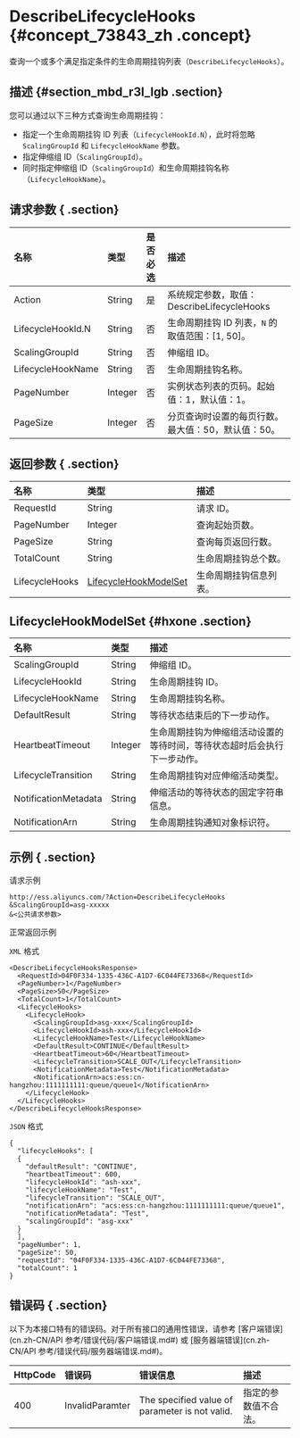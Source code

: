 # DescribeLifecycleHooks {#concept_73843_zh .concept}

查询一个或多个满足指定条件的生命周期挂钩列表（`DescribeLifecycleHooks`）。

## 描述 {#section_mbd_r3l_lgb .section}

您可以通过以下三种方式查询生命周期挂钩：

-   指定一个生命周期挂钩 ID 列表（`LifecycleHookId.N`），此时将忽略 `ScalingGroupId` 和 `LifecycleHookName` 参数。
-   指定伸缩组 ID（`ScalingGroupId`）。
-   同时指定伸缩组 ID（`ScalingGroupId`）和生命周期挂钩名称（`LifecycleHookName`）。

## 请求参数 { .section}

|名称|类型|是否必选|描述|
|:-|:-|:---|:-|
|Action|String|是|系统规定参数，取值：DescribeLifecycleHooks|
|LifecycleHookId.N|String|否|生命周期挂钩 ID 列表，`N` 的取值范围：\[1, 50\]。|
|ScalingGroupId|String|否|伸缩组 ID。|
|LifecycleHookName|String|否|生命周期挂钩名称。|
|PageNumber|Integer|否|实例状态列表的页码。起始值：1，默认值：1。|
|PageSize|Integer|否|分页查询时设置的每页行数。最大值：50，默认值：50。|

## 返回参数 { .section}

|名称|类型|描述|
|:-|:-|:-|
|RequestId|String|请求 ID。|
|PageNumber|Integer|查询起始页数。|
|PageSize|String|查询每页返回行数。|
|TotalCount|String|生命周期挂钩总个数。|
|LifecycleHooks| [LifecycleHookModelSet](#) |生命周期挂钩信息列表。|

## LifecycleHookModelSet {#hxone .section}

|名称|类型|描述|
|:-|:-|:-|
|ScalingGroupId|String|伸缩组 ID。|
|LifecycleHookId|String|生命周期挂钩 ID。|
|LifecycleHookName|String|生命周期挂钩名称。|
|DefaultResult|String|等待状态结束后的下一步动作。|
|HeartbeatTimeout|Integer|生命周期挂钩为伸缩组活动设置的等待时间，等待状态超时后会执行下一步动作。|
|LifecycleTransition|String|生命周期挂钩对应伸缩活动类型。|
|NotificationMetadata|String|伸缩活动的等待状态的固定字符串信息。|
|NotificationArn|String|生命周期挂钩通知对象标识符。|

## 示例 { .section}

请求示例

```
http://ess.aliyuncs.com/?Action=DescribeLifecycleHooks
&ScalingGroupId=asg-xxxxx
&<公共请求参数>
```

正常返回示例

`XML` 格式

```
<DescribeLifecycleHooksResponse>
  <RequestId>04F0F334-1335-436C-A1D7-6C044FE73368</RequestId>
  <PageNumber>1</PageNumber>
  <PageSize>50</PageSize>
  <TotalCount>1</TotalCount>
  <LifecycleHooks>
    <LifecycleHook>
      <ScalingGroupId>asg-xxx</ScalingGroupId>
      <LifecycleHookId>ash-xxx</LifecycleHookId>
      <LifecycleHookName>Test</LifecycleHookName>
      <DefaultResult>CONTINUE</DefaultResult>
      <HeartbeatTimeout>60</HeartbeatTimeout>
      <LifecycleTransition>SCALE_OUT</LifecycleTransition>
      <NotificationMetadata>Test</NotificationMetadata>
      <NotificationArn>acs:ess:cn-hangzhou:1111111111:queue/queue1</NotificationArn>
    </LifecycleHook>
  </LifecycleHooks>
</DescribeLifecycleHooksResponse>
```

`JSON` 格式

```
{
  "lifecycleHooks": [
  {
    "defaultResult": "CONTINUE",
    "heartbeatTimeout": 600,
    "lifecycleHookId": "ash-xxx",
    "lifecycleHookName": "Test",
    "lifecycleTransition": "SCALE_OUT",
    "notificationArn": "acs:ess:cn-hangzhou:1111111111:queue/queue1",
    "notificationMetadata": "Test",
    "scalingGroupId": "asg-xxx"
  }
  ],
  "pageNumber": 1,
  "pageSize": 50,
  "requestId": "04F0F334-1335-436C-A1D7-6C044FE73368",
  "totalCount": 1
}
```

## 错误码 { .section}

以下为本接口特有的错误码。对于所有接口的通用性错误，请参考 [客户端错误](cn.zh-CN/API 参考/错误代码/客户端错误.md#) 或 [服务器端错误](cn.zh-CN/API 参考/错误代码/服务器端错误.md#)。

|HttpCode|错误码|错误信息|描述|
|--------|:--|:---|:-|
|400|InvalidParamter|The specified value of parameter is not valid.|指定的参数值不合法。|

